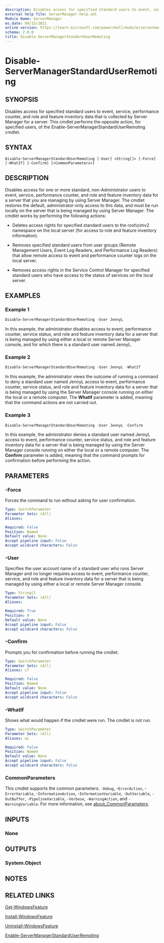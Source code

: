 ```yaml
---
description: Disables access for specified standard users to event, service, performance counter, and role and feature inventory data that is collected by Server Manager for a server.
external help file: ServerManager-help.xml
Module Name: ServerManager
ms.date: 09/15/2021
online version: https://learn.microsoft.com/powershell/module/servermanager/disable-servermanagerstandarduserremoting?view=windowsserver2022-ps&wt.mc_id=ps-gethelp
schema: 2.0.0
title: Disable-ServerManagerStandardUserRemoting
---
```


# Disable-ServerManagerStandardUserRemoting

## SYNOPSIS

Disables access for specified standard users to event, service, performance counter, and role and
feature inventory data that is collected by Server Manager for a server. This cmdlet performs the
opposite action, for specified users, of the Enable-ServerManagerStandardUserRemoting cmdlet.

## SYNTAX

```
Disable-ServerManagerStandardUserRemoting [-User] <String[]> [-Force] [-WhatIf] [-Confirm] [<CommonParameters>]
```

## DESCRIPTION

Disables access for one or more standard, non-Administrator users to event, service, performance
counter, and role and feature inventory data for a server that you are managing by using Server
Manager. The cmdlet restores the default, administrator-only access to this data, and must be run
locally on the server that is being managed by using Server Manager. The cmdlet works by performing
the following actions:

- Deletes access rights for specified standard users to the root\cimv2 namespace on the local server
  (for access to role and feature inventory information).

- Removes specified standard users from user groups (Remote Management Users, Event Log Readers, and
  Performance Log Readers) that allow remote access to event and performance counter logs on the
  local server.

- Removes access rights in the Service Control Manager for specified standard users who have access
  to the status of services on the local server.

## EXAMPLES

### Example 1

```powershell
Disable-ServerManagerStandardUserRemoting -User JennyL
```

In this example, the administrator disables access to event, performance counter, service
status, and role and feature inventory data for a server that is being managed by using either a
local or remote Server Manager console, and for which there is a standard user named JennyL.

### Example 2

```powershell
Disable-ServerManagerStandardUserRemoting -User JennyL -WhatIf
```

In this example, the administrator views the outcome of running a command to deny a standard user
named JennyL access to event, performance counter, service status, and role and feature inventory
data for a server that is being managed by using the Server Manager console running on either the
local or a remote computer. The **WhatIf** parameter is added, meaning that the command actions are
not carried out.

### Example 3

```powershell
Disable-ServerManagerStandardUserRemoting -User JennyL -Confirm
```

In this example, the administrator denies a standard user named JennyL access to event, performance
counter, service status, and role and feature inventory data for a server that is being managed by
using the Server Manager console running on either the local or a remote computer. The **Confirm**
parameter is added, meaning that the command prompts for confirmation before performing the action.

## PARAMETERS

### -Force

Forces the command to run without asking for user confirmation.

```yaml
Type: SwitchParameter
Parameter Sets: (All)
Aliases: 

Required: False
Position: Named
Default value: None
Accept pipeline input: False
Accept wildcard characters: False
```

### -User

Specifies the user account name of a standard user who runs Server Manager and no longer requires
access to event, performance counter, service, and role and feature inventory data for a server that
is being managed by using either a local or remote Server Manager console.

```yaml
Type: String[]
Parameter Sets: (All)
Aliases: 

Required: True
Position: 0
Default value: None
Accept pipeline input: False
Accept wildcard characters: False
```

### -Confirm

Prompts you for confirmation before running the cmdlet.

```yaml
Type: SwitchParameter
Parameter Sets: (All)
Aliases: cf

Required: False
Position: Named
Default value: None
Accept pipeline input: False
Accept wildcard characters: False
```

### -WhatIf

Shows what would happen if the cmdlet were run.
The cmdlet is not run.

```yaml
Type: SwitchParameter
Parameter Sets: (All)
Aliases: wi

Required: False
Position: Named
Default value: None
Accept pipeline input: False
Accept wildcard characters: False
```

### CommonParameters

This cmdlet supports the common parameters: `-Debug`, -`ErrorAction`, -`ErrorVariable`,
-`InformationAction`, -`InformationVariable`, `-OutVariable`, `-OutBuffer`, `-PipelineVariable`,
`-Verbose`, `-WarningAction`, and `-WarningVariable`. For more information, see
[about_CommonParameters](https://go.microsoft.com/fwlink/?LinkID=113216).

## INPUTS

### None

## OUTPUTS

### System.Object

## NOTES

## RELATED LINKS

[Get-WindowsFeature](./Get-WindowsFeature.md)

[Install-WindowsFeature](./Install-WindowsFeature.md)

[Uninstall-WindowsFeature](./Uninstall-WindowsFeature.md)

[Enable-ServerManagerStandardUserRemoting](./Enable-ServerManagerStandardUserRemoting.md)

